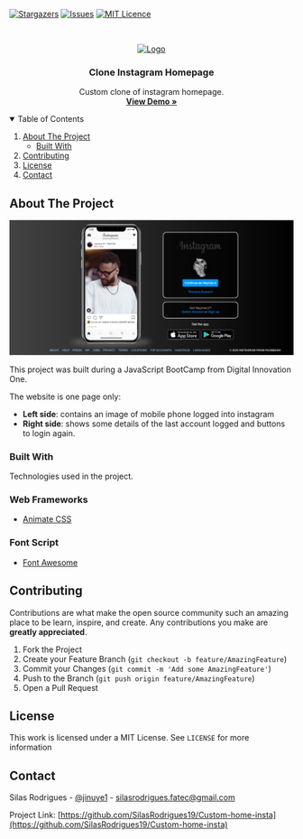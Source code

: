 [![Stargazers][stars-shield]][stars-url]
[![Issues][issues-shield]][issues-url]
[![MIT Licence][license-shield]][license-url]


<!-- PROJECT LOGO -->
<br />
<p align="center">
  <a href="https://clone-insta-homepage.vercel.app">
    <img src="https://i.pinimg.com/originals/c9/d2/34/c9d2347a80a91b5147a578da2a4bbfae.png" alt="Logo" width="80" height="80">
  </a>

  <h3 align="center">Clone Instagram Homepage</h3>

  <p align="center">
    Custom clone of instagram homepage.
    <br />
    <a href="https://clone-insta-homepage.vercel.app"><strong>View Demo »</strong></a>
    <br />
  </p>
</p>



<!-- TABLE OF CONTENTS -->
<details open="open">
  <summary>Table of Contents</summary>
  <ol>
    <li>
      <a href="#about-the-project">About The Project</a>
      <ul>
        <li><a href="#built-with">Built With</a></li>
      </ul>
    </li>
    <li><a href="#contributing">Contributing</a></li>
    <li><a href="#license">License</a></li>
    <li><a href="#contact">Contact</a></li>
  </ol>
</details>



<!-- ABOUT THE PROJECT -->
## About The Project

[![About View][product-screenshot]](https://clone-insta-homepage.vercel.app)

This project was built during a JavaScript BootCamp from Digital Innovation One.

The website is one page only:
* **Left side**: contains an image of mobile phone logged into instagram
* **Right side**: shows some details of the last account logged and buttons to login again.


### Built With

Technologies used in the project.

### Web Frameworks
* [Animate CSS](https://animate.style)

### Font Script
* [Font Awesome](https://fontawesome.com)


<!-- CONTRIBUTING -->
## Contributing

Contributions are what make the open source community such an amazing place to be learn, inspire, and create. Any contributions you make are **greatly appreciated**.

1. Fork the Project
2. Create your Feature Branch (`git checkout -b feature/AmazingFeature`)
3. Commit your Changes (`git commit -m 'Add some AmazingFeature'`)
4. Push to the Branch (`git push origin feature/AmazingFeature`)
5. Open a Pull Request


<!-- LICENSE -->
## License

This work is licensed under a MIT License. See `LICENSE` for more information


<!-- CONTACT -->
## Contact

Silas Rodrigues - [@jinuye1](https://twitter.com/jinuye1) - silasrodrigues.fatec@gmail.com

Project Link: [https://github.com/SilasRodrigues19/Custom-home-insta](https://github.com/SilasRodrigues19/Custom-home-insta)

   
   <!-- MARKDOWN LINKS & IMAGES -->
<!-- https://www.markdownguide.org/basic-syntax/#reference-style-links -->
[contributors-shield]: https://img.shields.io/github/contributors/SilasRodrigues19/Custom-home-insta.svg?style=for-the-badge
[contributors-url]: https://github.com/SilasRodrigues19/Custom-home-insta/graphs/contributors
[forks-shield]: https://img.shields.io/github/forks/SilasRodrigues19/Custom-home-insta.svg?style=for-the-badge
[forks-url]: https://github.com/SilasRodrigues19/Custom-home-insta/network/members
[stars-shield]: https://img.shields.io/github/stars/SilasRodrigues19/Custom-home-insta.svg?style=for-the-badge
[stars-url]: https://github.com/SilasRodrigues19/Custom-home-insta/stargazers
[issues-shield]: https://img.shields.io/github/issues/SilasRodrigues19/Custom-home-insta.svg?style=for-the-badge
[issues-url]: https://github.com/SilasRodrigues19/Custom-home-insta/issues
[license-shield]: https://img.shields.io/github/license/SilasRodrigues19/Custom-home-insta?style=for-the-badge
[license-url]: https://github.com/SilasRodrigues19/Custom-home-insta/blob/main/LICENSE
[product-screenshot]: https://github.com/SilasRodrigues19/Custom-home-insta/blob/master/img/insta-desktop.png?raw=true

